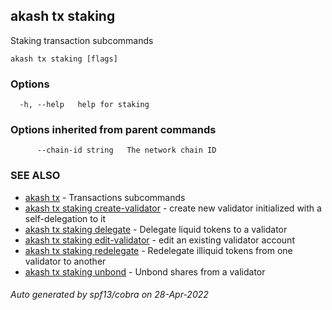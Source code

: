 ## akash tx staking

Staking transaction subcommands

```
akash tx staking [flags]
```

### Options

```
  -h, --help   help for staking
```

### Options inherited from parent commands

```
      --chain-id string   The network chain ID
```

### SEE ALSO

* [akash tx](akash_tx.md)	 - Transactions subcommands
* [akash tx staking create-validator](akash_tx_staking_create-validator.md)	 - create new validator initialized with a self-delegation to it
* [akash tx staking delegate](akash_tx_staking_delegate.md)	 - Delegate liquid tokens to a validator
* [akash tx staking edit-validator](akash_tx_staking_edit-validator.md)	 - edit an existing validator account
* [akash tx staking redelegate](akash_tx_staking_redelegate.md)	 - Redelegate illiquid tokens from one validator to another
* [akash tx staking unbond](akash_tx_staking_unbond.md)	 - Unbond shares from a validator

###### Auto generated by spf13/cobra on 28-Apr-2022
